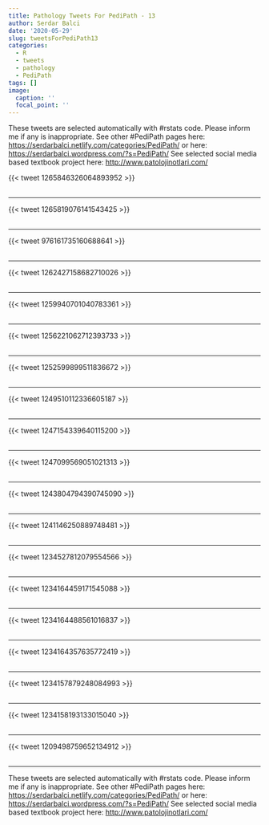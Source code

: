 ```yaml
---
title: Pathology Tweets For PediPath - 13
author: Serdar Balci
date: '2020-05-29'
slug: tweetsForPediPath13
categories:
  - R
  - tweets
  - pathology
  - PediPath
tags: []
image:
  caption: ''
  focal_point: ''
---
```



These tweets are selected automatically with #rstats code. Please inform me if any is inappropriate.
See other #PediPath pages here: https://serdarbalci.netlify.com/categories/PediPath/  or here: https://serdarbalci.wordpress.com/?s=PediPath/ 
See selected social media based textbook project here: http://www.patolojinotlari.com/

{{< tweet 1265846326064893952 >}}
<br>
<br>
<hr>
{{< tweet 1265819076141543425 >}}
<br>
<br>
<hr>
{{< tweet 976161735160688641 >}}
<br>
<br>
<hr>
{{< tweet 1262427158682710026 >}}
<br>
<br>
<hr>
{{< tweet 1259940701040783361 >}}
<br>
<br>
<hr>
{{< tweet 1256221062712393733 >}}
<br>
<br>
<hr>
{{< tweet 1252599899511836672 >}}
<br>
<br>
<hr>
{{< tweet 1249510112336605187 >}}
<br>
<br>
<hr>
{{< tweet 1247154339640115200 >}}
<br>
<br>
<hr>
{{< tweet 1247099569051021313 >}}
<br>
<br>
<hr>
{{< tweet 1243804794390745090 >}}
<br>
<br>
<hr>
{{< tweet 1241146250889748481 >}}
<br>
<br>
<hr>
{{< tweet 1234527812079554566 >}}
<br>
<br>
<hr>
{{< tweet 1234164459171545088 >}}
<br>
<br>
<hr>
{{< tweet 1234164488561016837 >}}
<br>
<br>
<hr>
{{< tweet 1234164357635772419 >}}
<br>
<br>
<hr>
{{< tweet 1234157879248084993 >}}
<br>
<br>
<hr>
{{< tweet 1234158193133015040 >}}
<br>
<br>
<hr>
{{< tweet 1209498759652134912 >}}
<br>
<br>
<hr>


These tweets are selected automatically with #rstats code. Please inform me if any is inappropriate.
See other #PediPath pages here: https://serdarbalci.netlify.com/categories/PediPath/  or here: https://serdarbalci.wordpress.com/?s=PediPath/ 
See selected social media based textbook project here: http://www.patolojinotlari.com/
